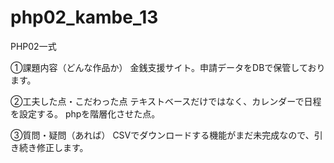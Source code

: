 # php02_kambe_13
PHP02一式

①課題内容（どんな作品か）
金銭支援サイト。申請データをDBで保管しております。

②工夫した点・こだわった点
テキストベースだけではなく、カレンダーで日程を設定する。
phpを階層化させた点。

③質問・疑問（あれば）
CSVでダウンロードする機能がまだ未完成なので、引き続き修正します。

